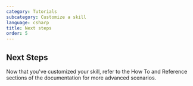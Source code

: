 ```yaml
---
category: Tutorials
subcategory: Customize a skill
language: csharp
title: Next steps
order: 5
---
```


## Next Steps
Now that you've customized your skill, refer to the How To and Reference sections of the documentation for more advanced scenarios.